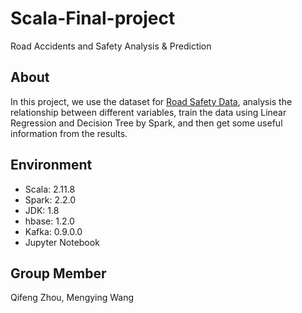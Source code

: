 # Scala-Final-project
Road Accidents and Safety Analysis &amp; Prediction 

## About
In this project, we use the dataset for [Road Safety Data](https://data.gov.uk/dataset/cb7ae6f0-4be6-4935-9277-47e5ce24a11f/road-safety-data), analysis the relationship between different variables, train the data using Linear Regression and Decision Tree by Spark, and then get some useful information from the results.

## Environment
* Scala: 2.11.8
* Spark: 2.2.0
* JDK: 1.8
* hbase: 1.2.0
* Kafka: 0.9.0.0
* Jupyter Notebook

## Group Member
Qifeng Zhou, Mengying Wang

